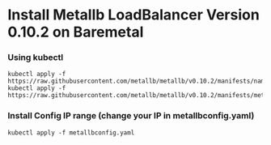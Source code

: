 # Install Metallb LoadBalancer Version 0.10.2 on Baremetal

### Using kubectl
```
kubectl apply -f https://raw.githubusercontent.com/metallb/metallb/v0.10.2/manifests/namespace.yaml
kubectl apply -f https://raw.githubusercontent.com/metallb/metallb/v0.10.2/manifests/metallb.yaml
```

### Install Config IP range (change your IP in metallbconfig.yaml)
```
kubectl apply -f metallbconfig.yaml
```
